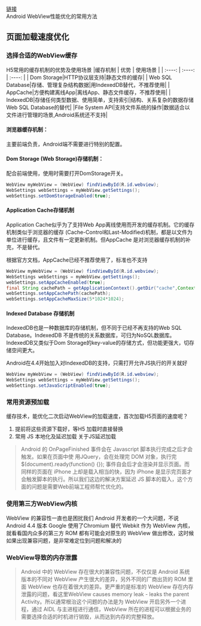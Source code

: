 [链接](http://motalks.cn/2016/09/11/Android-WebView-JavaScript-3/)  
Android WebView性能优化的常用方法

## 页面加载速度优化

### 选择合适的WebView缓存

H5常用的缓存机制的优势及使用场景
|缓存机制  |   优势   |  使用场景    |
| :----: | :----: | :----: |
| Dom Storage|HTTP协议层支持|静态文件的缓存|
| Web SQL Database|存储、管理复杂结构数据|用IndexedDB替代，不推荐使用|
| AppCache|方便构建离线App|离线App、静态文件缓存，不推荐使用|
| IndexedDB|存储任何类型数据、使用简单，支持索引|结构、关系复杂的数据存储Web SQL Database的替代|
|File System API|支持文件系统的操作|数据适合以文件进行管理的场景,Android系统还不支持|

#### 浏览器缓存机制：
主要前端负责，Android端不需要进行特别的配置。

#### Dom Storage (Web Storage)存储机制：
配合前端使用，使用时需要打开DomStorage开关。

```java
WebView myWebView = (WebView) findViewById(R.id.webview);
WebSettings webSettings = myWebView.getSettings();
webSettings.setDomStorageEnabled(true);
```

#### Application Cache存储机制
Application Cache似乎为了支持Web App离线使用而开发的缓存机制。它的缓存机制类似于浏览器的缓存
(Cache-Control和Last-Modified)机制，都是以文件为单位进行缓存，且文件有一定更新机制。但AppCache
是对浏览器缓存机制的补充，不是替代。

根据官方文档，AppCache已经不推荐使用了，标准也不支持
```java
WebView myWebView = (WebView) findViewById(R.id.webview);
WebSettings webSettings = myWebView.getSettings();
webSettings.setAppCacheEnabled(true);
final String cachePath = getApplicationContext().getDir("cache",Context.MODE_PRIVATE).getPath();
webSettings.setAppCachePath(cachePath);
webSettings.setAppCacheMaxSize(5*1024*1024);
```
#### Indexed Database 存储机制
IndexedDB也是一种数据库的存储机制，但不同于已经不再支持的Web SQL Database。IndexedDB
不是传统的关系数据库，可归为NoSQL数据库。IndexedDB又类似于Dom Storage的key-value的存储方式，但功能更强大，切存储空间更大。

Android在4.4开始加入对IndexedDB的支持，只需打开允许JS执行的开关就好
```java
WebView myWebView = (WebView) findViewById(R.id.webview);
WebSettings webSettings = myWebView.getSettings();
webSettings.setJavaScriptEnabled(true);
```
### 常用资源预加载
缓存技术，能优化二次启动WebView的加载速度，首次加载H5页面的速度呢？
1. 提前将这些资源下载好，等H5 加载时直接替换
2. 常用 JS 本地化及延迟加载
关于JS延迟加载
> Android 的 OnPageFinished 事件会在 Javascript 脚本执行完成之后才会触发。如果在页面中使 用JQuery，会在处理完 DOM 对象，执行完 $(document).ready(function() {}); 事件自会后才会渲染并显示页面。而同样的页面在 iPhone 上却是载入相当的快，因为 iPhone 是显示完页面才会触发脚本的执行。所以我们这边的解决方案延迟 JS 脚本的载入，这个方面的问题是需要Web前端工程师帮忙优化的。

### 使用第三方WebView内核
WebView 的兼容性一直也是困扰我们 Android 开发者的一个大问题，不说 Android 4.4 版本 Google 使用了Chromium 替代 Webkit 作为 WebView 内核，就看看国内众多的第三方 ROM 都有可能会对原生的 WebView 做出修改，这时候如果出现兼容问题，是非常难定位到问题和解决的

### WebView导致的内存泄露
> Android 中的 WebView 存在很大的兼容性问题，不仅仅是 Android 系统版本的不同对 WebView 产生很大的差异，另外不同的厂商出货的 ROM 里面 WebView 也存在着很大的差异。更严重的是标准的 WebView 存在内存泄露的问题，看这里WebView causes memory leak - leaks the parent Activity。所以通常根治这个问题的办法是为 WebView 开启另外一个进程，通过 AIDL 与主进程进行通信，WebView 所在的进程可以根据业务的需要选择合适的时机进行销毁，从而达到内存的完整释放。